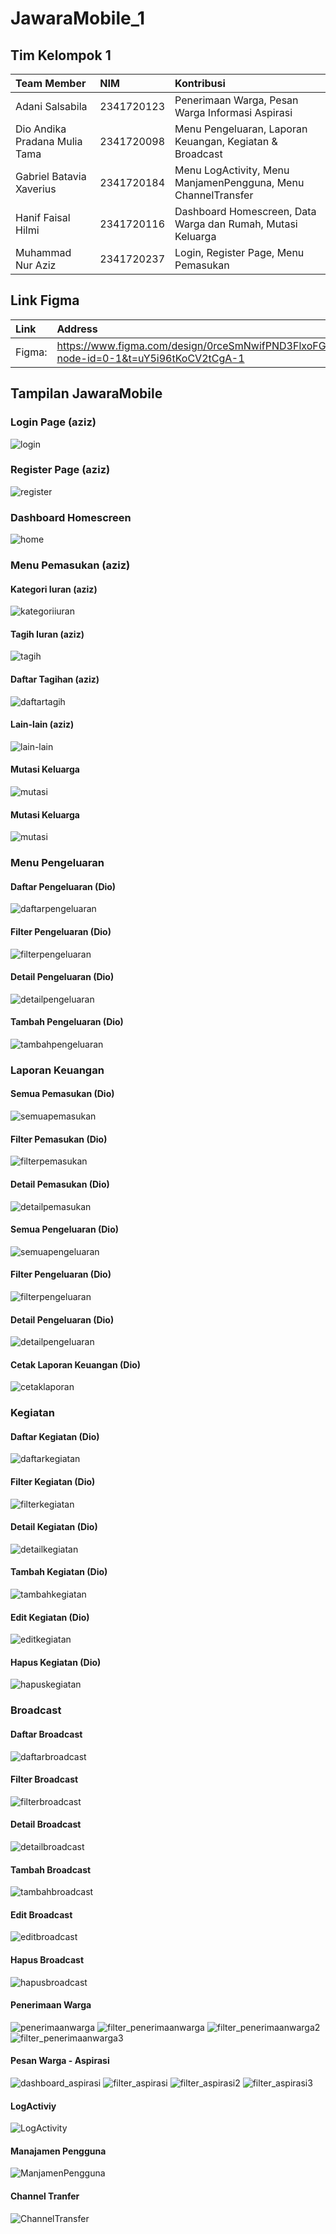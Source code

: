 # JawaraMobile_1

## Tim Kelompok 1

| Team Member                   | NIM        | Kontribusi                                                    |
| :---------------------------- | :--------- | :------------------------------------------------------------ |
| Adani Salsabila               | 2341720123 | Penerimaan Warga, Pesan Warga Informasi Aspirasi              |
| Dio Andika Pradana Mulia Tama | 2341720098 | Menu Pengeluaran, Laporan Keuangan, Kegiatan & Broadcast      |
| Gabriel Batavia Xaverius      | 2341720184 | Menu LogActivity, Menu ManjamenPengguna, Menu ChannelTransfer |
| Hanif Faisal Hilmi            | 2341720116 | Dashboard Homescreen, Data Warga dan Rumah, Mutasi Keluarga   |
| Muhammad Nur Aziz             | 2341720237 | Login, Register Page, Menu Pemasukan                          |

## Link Figma

| Link   | Address                                                                                       |
| :----- | :-------------------------------------------------------------------------------------------- |
| Figma: | https://www.figma.com/design/0rceSmNwifPND3FlxoFGlB/JawaraUI?node-id=0-1&t=uY5i96tKoCV2tCgA-1 |

## Tampilan JawaraMobile

### Login Page (aziz)

![login](./assets/screenshot/login.gif)

### Register Page (aziz)

![register](./assets/screenshot/register.gif)

### Dashboard Homescreen

![home](./assets/screenshot/home.gif)

### Menu Pemasukan (aziz)

#### Kategori Iuran (aziz)

![kategoriiuran](./assets/screenshot/kategori_iuran.gif)

#### Tagih Iuran (aziz)

![tagih](./assets/screenshot/tagihan_iuran.gif)

#### Daftar Tagihan (aziz)

![daftartagih](./assets/screenshot/daftar_tagihan.gif)

#### Lain-lain (aziz)

![lain-lain](./assets/screenshot/lain_lain.gif)

#### Mutasi Keluarga

![mutasi](./assets/screenshot/mutasi_page.gif)

#### Mutasi Keluarga

![mutasi](./assets/screenshot/dataWargaRumah_page.gif)

### Menu Pengeluaran

#### Daftar Pengeluaran (Dio)

![daftarpengeluaran](./assets/screenshot/daftar_pengeluaran.gif)

#### Filter Pengeluaran (Dio)

![filterpengeluaran](./assets/screenshot/filter_pengeluaran.gif)

#### Detail Pengeluaran (Dio)

![detailpengeluaran](./assets/screenshot/detail_pengeluaran.gif)

#### Tambah Pengeluaran (Dio)

![tambahpengeluaran](./assets/screenshot/tambah_pengeluaran.gif)

### Laporan Keuangan

#### Semua Pemasukan (Dio)

![semuapemasukan](./assets/screenshot/semua_pemasukan.gif)

#### Filter Pemasukan (Dio)

![filterpemasukan](./assets/screenshot/filter_pemasukan_all.gif)

#### Detail Pemasukan (Dio)

![detailpemasukan](./assets/screenshot/detail_pemasukan.gif)

#### Semua Pengeluaran (Dio)

![semuapengeluaran](./assets/screenshot/semua_pengeluaran.gif)

#### Filter Pengeluaran (Dio)

![filterpengeluaran](./assets/screenshot/filter_pengeluaran_all.gif)

#### Detail Pengeluaran (Dio)

![detailpengeluaran](./assets/screenshot/detail_pengeluaran_all.gif)

#### Cetak Laporan Keuangan (Dio)

![cetaklaporan](./assets/screenshot/cetak_laporan.gif)

### Kegiatan

#### Daftar Kegiatan (Dio)

![daftarkegiatan](./assets/screenshot/daftar_kegiatan.gif)

#### Filter Kegiatan (Dio)

![filterkegiatan](./assets/screenshot/filter_kegiatan.gif)

#### Detail Kegiatan (Dio)

![detailkegiatan](./assets/screenshot/detail_kegiatan.gif)

#### Tambah Kegiatan (Dio)

![tambahkegiatan](./assets/screenshot/tambah_kegiatan.gif)

#### Edit Kegiatan (Dio)

![editkegiatan](./assets/screenshot/edit_kegiatan.gif)

#### Hapus Kegiatan (Dio)

![hapuskegiatan](./assets/screenshot/hapus_kegiatan.gif)

### Broadcast

#### Daftar Broadcast

![daftarbroadcast](./assets/screenshot/daftar_broadcast.gif)

#### Filter Broadcast

![filterbroadcast](./assets/screenshot/filter_broadcast.gif)

#### Detail Broadcast

![detailbroadcast](./assets/screenshot/detail_broadcast.gif)

#### Tambah Broadcast

![tambahbroadcast](./assets/screenshot/tambah_broadcast.gif)

#### Edit Broadcast

![editbroadcast](./assets/screenshot/edit_broadcast.gif)

#### Hapus Broadcast

![hapusbroadcast](./assets/screenshot/hapus_broadcast.gif)

#### Penerimaan Warga

![penerimaanwarga](./assets/screenshot/penerimaanwarga.png)
![filter_penerimaanwarga](./assets/screenshot/filter_penerimaanwarga.png)
![filter_penerimaanwarga2](./assets/screenshot/filter_penerimaanwarga2.png)
![filter_penerimaanwarga3](./assets/screenshot/filter_penerimaanwarga3.png)

#### Pesan Warga - Aspirasi

![dashboard_aspirasi](./assets/screenshot/dashboard_aspirasi.png)
![filter_aspirasi](./assets/screenshot/filter_aspirasi.png)
![filter_aspirasi2](./assets/screenshot/filter_aspirasi2.png)
![filter_aspirasi3](./assets/screenshot/filter_aspirasi3.png)

#### LogActiviy

![LogActivity](./assets/screenshot/logactivity.gif)

#### Manajamen Pengguna

![ManjamenPengguna](./assets/screenshot/manajemenpengguna.gif)

#### Channel Tranfer

![ChannelTransfer](./assets/screenshot/channeltransfer.gif)
